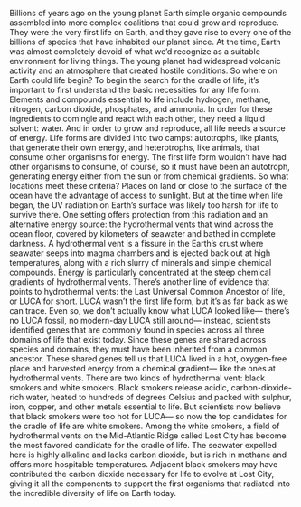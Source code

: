 Billions of years ago  on the young planet Earth simple organic compounds assembled  into more complex coalitions that could grow and reproduce. They were the very first life on Earth, and they gave rise to every one  of the billions of species that have inhabited our planet since. At the time, Earth was almost completely  devoid of what we’d recognize as a suitable  environment for living things. The young planet had widespread  volcanic activity and an atmosphere that created  hostile conditions. So where on Earth could life begin? To begin the search for  the cradle of life, it’s important to first understand the  basic necessities for any life form. Elements and compounds essential to life include hydrogen, methane, nitrogen, carbon dioxide, phosphates, and ammonia. In order for these ingredients to comingle and react with each other, they need a liquid solvent: water. And in order to grow and reproduce, all life needs a source of energy. Life forms are divided into two camps: autotrophs, like plants, that generate  their own energy, and heterotrophs, like animals, that  consume other organisms for energy. The first life form wouldn’t have had  other organisms to consume, of course, so it must have been an autotroph, generating energy either from the sun or from chemical gradients. So what locations meet these criteria? Places on land or close to the surface  of the ocean have the advantage of access to sunlight. But at the time when life began, the UV radiation on Earth’s surface was likely too harsh for life  to survive there. One setting offers protection  from this radiation and an alternative energy source: the hydrothermal vents that wind across the ocean floor, covered by kilometers of seawater  and bathed in complete darkness. A hydrothermal vent is a fissure  in the Earth’s crust where seawater seeps into magma  chambers and is ejected back out  at high temperatures, along with a rich slurry of minerals  and simple chemical compounds. Energy is particularly concentrated at the steep chemical gradients  of hydrothermal vents. There’s another line of evidence  that points to hydrothermal vents: the Last Universal Common Ancestor  of life, or LUCA for short. LUCA wasn’t the first life form,  but it’s as far back as we can trace. Even so, we don’t actually know what  LUCA looked like— there’s no LUCA fossil, no modern-day  LUCA still around— instead, scientists identified genes that are commonly found in species across all three domains  of life that exist today. Since these genes are shared across  species and domains, they must have been inherited from  a common ancestor. These shared genes tell us that LUCA lived in a hot, oxygen-free place and harvested energy from a chemical  gradient— like the ones at hydrothermal vents. There are two kinds of hydrothermal vent: black smokers and white smokers. Black smokers release acidic,  carbon-dioxide-rich water, heated to hundreds of degrees Celsius and packed with sulphur, iron, copper, and other metals essential to life. But scientists now believe that black  smokers were too hot for LUCA— so now the top candidates for the  cradle of life are white smokers. Among the white smokers, a field of hydrothermal vents on the  Mid-Atlantic Ridge called Lost City has become the most favored candidate  for the cradle of life. The seawater expelled here is highly  alkaline and lacks carbon dioxide, but is rich in methane and offers  more hospitable temperatures. Adjacent black smokers may have  contributed the carbon dioxide necessary for life to evolve at Lost City, giving it all the components to support  the first organisms that radiated into the incredible  diversity of life on Earth today. 